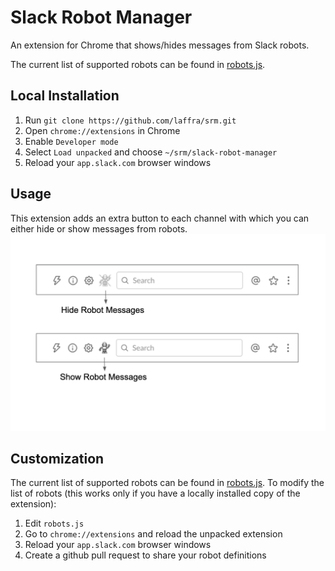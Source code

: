 # Slack Robot Manager

An extension for Chrome that shows/hides messages from Slack robots.

The current list of supported robots can be found in [robots.js](slack-robot-manager/robots.js).

## Local Installation

1. Run `git clone https://github.com/laffra/srm.git`
2. Open `chrome://extensions` in Chrome
3. Enable `Developer mode`
4. Select `Load unpacked` and choose `~/srm/slack-robot-manager`
5. Reload your `app.slack.com` browser windows

## Usage

This extension adds an extra button to each channel with which you can either hide or show messages from robots.
![alt text](images/usage.png)

## Customization

The current list of supported robots can be found in [robots.js](robots.js). To modify the list of robots (this works only if you have a locally installed copy of the extension):

1. Edit `robots.js`
2. Go to `chrome://extensions` and reload the unpacked extension
3. Reload your `app.slack.com` browser windows
4. Create a github pull request to share your robot definitions
